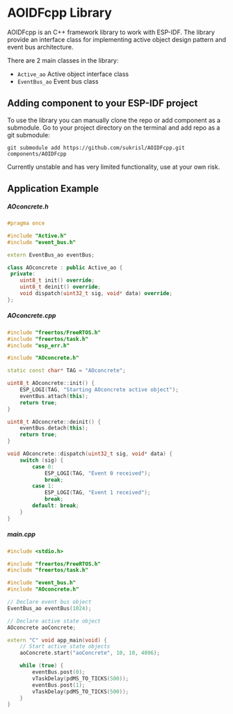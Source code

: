 # AOIDFcpp Library

AOIDFcpp is an C++ framework library to work with ESP-IDF. The library provide an interface class for implementing active object design pattern and event bus architecture.

There are 2 main classes in the library:
- `Active_ao` Active object interface class
- `EventBus_ao` Event bus class

## Adding component to your ESP-IDF project
To use the library you can manually clone the repo or add component as a submodule. Go to your project directory on the terminal and add repo as a git submodule:
```
git submodule add https://github.com/sukrisl/AOIDFcpp.git components/AOIDFcpp
```

Currently unstable and has very limited functionality, use at your own risk.

## Application Example
##### AOconcrete.h
``` C++
#pragma once

#include "Active.h"
#include "event_bus.h"

extern EventBus_ao eventBus;

class AOconcrete : public Active_ao {
 private:
    uint8_t init() override;
    uint8_t deinit() override;
    void dispatch(uint32_t sig, void* data) override;
};
```
##### AOconcrete.cpp
``` C++
#include "freertos/FreeRTOS.h"
#include "freertos/task.h"
#include "esp_err.h"

#include "AOconcrete.h"

static const char* TAG = "AOconcrete";

uint8_t AOconcrete::init() {
    ESP_LOGI(TAG, "Starting AOconcrete active object");
    eventBus.attach(this);
    return true;
}

uint8_t AOconcrete::deinit() {
    eventBus.detach(this);
    return true;
}

void AOconcrete::dispatch(uint32_t sig, void* data) {
    switch (sig) {
        case 0:
            ESP_LOGI(TAG, "Event 0 received");
            break;
        case 1:
            ESP_LOGI(TAG, "Event 1 received");
            break;
        default: break;
    }
}
```
##### main.cpp
``` C++
#include <stdio.h>

#include "freertos/FreeRTOS.h"
#include "freertos/task.h"

#include "event_bus.h"
#include "AOconcrete.h"

// Declare event bus object
EventBus_ao eventBus(1024);

// Declare active state object
AOconcrete aoConcrete;

extern "C" void app_main(void) {
    // Start active state objects
    aoConcrete.start("aoConcrete", 10, 10, 4096);

    while (true) {
        eventBus.post(0);
        vTaskDelay(pdMS_TO_TICKS(500));
        eventBus.post(1);
        vTaskDelay(pdMS_TO_TICKS(500));
    }
}
```